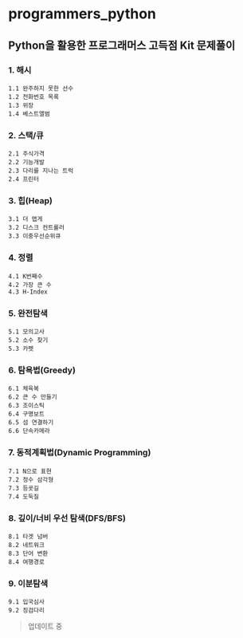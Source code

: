 # programmers_python
## Python을 활용한 프로그래머스 고득점 Kit 문제풀이

### 1. 해시
```
1.1 완주하지 못한 선수
1.2 전화번호 목록
1.3 위장
1.4 베스트앨범
```

### 2. 스택/큐
```
2.1 주식가격
2.2 기능개발
2.3 다리를 지나는 트럭
2.4 프린터
```

### 3. 힙(Heap)
```
3.1 더 맵게
3.2 디스크 컨트롤러
3.3 이중우선순위큐
```

### 4. 정렬
```
4.1 K번째수
4.2 가장 큰 수
4.3 H-Index
```

### 5. 완전탐색
```
5.1 모의고사
5.2 소수 찾기
5.3 카펫
```

### 6. 탐욕법(Greedy)
```
6.1 체육복
6.2 큰 수 만들기
6.3 조이스틱
6.4 구명보트
6.5 섬 연결하기
6.6 단속카메라
```

### 7. 동적계획법(Dynamic Programming)
```
7.1 N으로 표현
7.2 정수 삼각형
7.3 등굣길
7.4 도둑질
```

### 8. 깊이/너비 우선 탐색(DFS/BFS)
```
8.1 타겟 넘버
8.2 네트워크
8.3 단어 변환
8.4 여행경로
```

### 9. 이분탐색
```
9.1 입국심사
9.2 징검다리
```

> 업데이트 중
